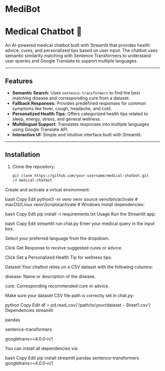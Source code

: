 # MediBot
# Medical Chatbot 🤖

An AI-powered medical chatbot built with Streamlit that provides health advice, cures, and personalized tips based on user input. The chatbot uses semantic similarity matching with Sentence Transformers to understand user queries and Google Translate to support multiple languages.

---

## Features

- **Semantic Search:** Uses `sentence-transformers` to find the best matching disease and corresponding cure from a dataset.
- **Fallback Responses:** Provides predefined responses for common symptoms like fever, cough, headache, and cold.
- **Personalized Health Tips:** Offers categorized health tips related to sleep, energy, stress, and general wellness.
- **Multilingual Support:** Translates responses into multiple languages using Google Translate API.
- **Interactive UI:** Simple and intuitive interface built with Streamlit.


---

## Installation

1. Clone the repository:
   ```bash
   git clone https://github.com/your-username/medical-chatbot.git
   cd medical-chatbot
Create and activate a virtual environment:

bash
Copy
Edit
python3 -m venv venv
source venv/bin/activate  # macOS/Linux
venv\Scripts\activate     # Windows
Install dependencies:

bash
Copy
Edit
pip install -r requirements.txt
Usage
Run the Streamlit app:

bash
Copy
Edit
streamlit run chat.py
Enter your medical query in the input box.

Select your preferred language from the dropdown.

Click Get Response to receive suggested cures or advice.

Click Get a Personalized Health Tip for wellness tips.

Dataset
Your chatbot relies on a CSV dataset with the following columns:

disease: Name or description of the disease.

cure: Corresponding recommended cure or advice.

Make sure your dataset CSV file path is correctly set in chat.py:

python
Copy
Edit
df = pd.read_csv('/path/to/your/dataset - Sheet1.csv')
Dependencies
streamlit

pandas

sentence-transformers

googletrans==4.0.0-rc1

You can install all dependencies via:

bash
Copy
Edit
pip install streamlit pandas sentence-transformers googletrans==4.0.0-rc1
